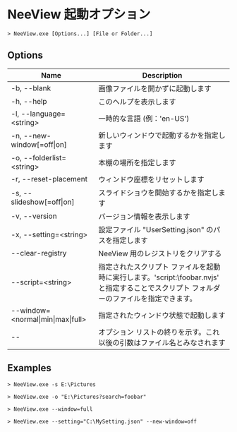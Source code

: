 # NeeView 起動オプション

    > NeeView.exe [Options...] [File or Folder...]

## Options

Name|Description
--|--
-b, --blank|画像ファイルを開かずに起動します
-h, --help|このヘルプを表示します
-l, --language=\<string\>|一時的な言語 (例：'en-US')
-n, --new-window[=off\|on]|新しいウィンドウで起動するかを指定します
-o, --folderlist=\<string\>|本棚の場所を指定します
-r, --reset-placement|ウィンドウ座標をリセットします
-s, --slideshow[=off\|on]|スライドショウを開始するかを指定します
-v, --version|バージョン情報を表示します
-x, --setting=\<string\>|設定ファイル "UserSetting.json" のパスを指定します
--clear-registry|NeeView 用のレジストリをクリアする
--script=\<string\>|指定されたスクリプト ファイルを起動時に実行します。'script:\foobar.nvjs' と指定することでスクリプト フォルダーのファイルを指定できます。
--window=\<normal\|min\|max\|full\>|指定されたウィンドウ状態で起動します
--|オプション リストの終りを示す。これ以後の引数はファイル名とみなされます

## Examples

`> NeeView.exe -s E:\Pictures`

`> NeeView.exe -o "E:\Pictures?search=foobar"`

`> NeeView.exe --window=full`

`> NeeView.exe --setting="C:\MySetting.json" --new-window=off`

